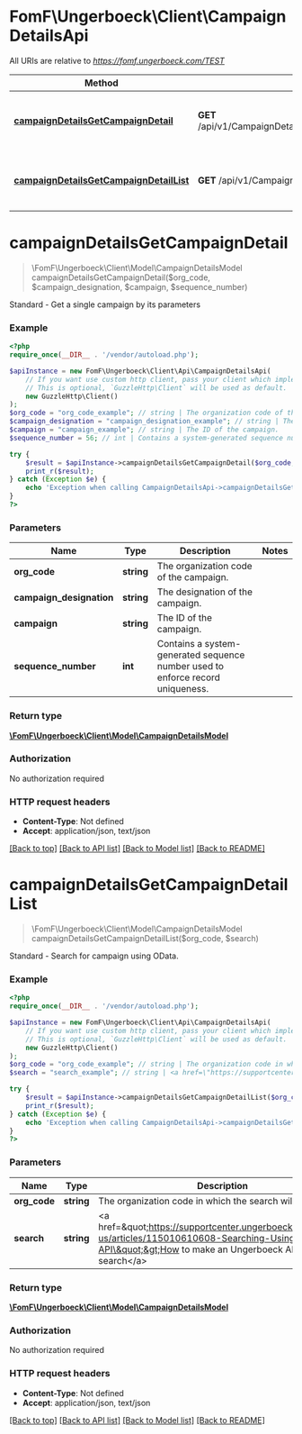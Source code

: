 # FomF\Ungerboeck\Client\CampaignDetailsApi

All URIs are relative to *https://fomf.ungerboeck.com/TEST*

Method | HTTP request | Description
------------- | ------------- | -------------
[**campaignDetailsGetCampaignDetail**](CampaignDetailsApi.md#campaignDetailsGetCampaignDetail) | **GET** /api/v1/CampaignDetails/{OrgCode}/{CampaignDesignation}/{Campaign}/{SequenceNumber} | Standard - Get a single campaign by its parameters
[**campaignDetailsGetCampaignDetailList**](CampaignDetailsApi.md#campaignDetailsGetCampaignDetailList) | **GET** /api/v1/CampaignDetails/{OrgCode} | Standard - Search for campaign using OData.


# **campaignDetailsGetCampaignDetail**
> \FomF\Ungerboeck\Client\Model\CampaignDetailsModel campaignDetailsGetCampaignDetail($org_code, $campaign_designation, $campaign, $sequence_number)

Standard - Get a single campaign by its parameters

### Example
```php
<?php
require_once(__DIR__ . '/vendor/autoload.php');

$apiInstance = new FomF\Ungerboeck\Client\Api\CampaignDetailsApi(
    // If you want use custom http client, pass your client which implements `GuzzleHttp\ClientInterface`.
    // This is optional, `GuzzleHttp\Client` will be used as default.
    new GuzzleHttp\Client()
);
$org_code = "org_code_example"; // string | The organization code of the campaign.
$campaign_designation = "campaign_designation_example"; // string | The designation of the campaign.
$campaign = "campaign_example"; // string | The ID of the campaign.
$sequence_number = 56; // int | Contains a system-generated sequence number used to enforce record uniqueness.

try {
    $result = $apiInstance->campaignDetailsGetCampaignDetail($org_code, $campaign_designation, $campaign, $sequence_number);
    print_r($result);
} catch (Exception $e) {
    echo 'Exception when calling CampaignDetailsApi->campaignDetailsGetCampaignDetail: ', $e->getMessage(), PHP_EOL;
}
?>
```

### Parameters

Name | Type | Description  | Notes
------------- | ------------- | ------------- | -------------
 **org_code** | **string**| The organization code of the campaign. |
 **campaign_designation** | **string**| The designation of the campaign. |
 **campaign** | **string**| The ID of the campaign. |
 **sequence_number** | **int**| Contains a system-generated sequence number used to enforce record uniqueness. |

### Return type

[**\FomF\Ungerboeck\Client\Model\CampaignDetailsModel**](../Model/CampaignDetailsModel.md)

### Authorization

No authorization required

### HTTP request headers

 - **Content-Type**: Not defined
 - **Accept**: application/json, text/json

[[Back to top]](#) [[Back to API list]](../../README.md#documentation-for-api-endpoints) [[Back to Model list]](../../README.md#documentation-for-models) [[Back to README]](../../README.md)

# **campaignDetailsGetCampaignDetailList**
> \FomF\Ungerboeck\Client\Model\CampaignDetailsModel campaignDetailsGetCampaignDetailList($org_code, $search)

Standard - Search for campaign using OData.

### Example
```php
<?php
require_once(__DIR__ . '/vendor/autoload.php');

$apiInstance = new FomF\Ungerboeck\Client\Api\CampaignDetailsApi(
    // If you want use custom http client, pass your client which implements `GuzzleHttp\ClientInterface`.
    // This is optional, `GuzzleHttp\Client` will be used as default.
    new GuzzleHttp\Client()
);
$org_code = "org_code_example"; // string | The organization code in which the search will take place
$search = "search_example"; // string | <a href=\"https://supportcenter.ungerboeck.com/hc/en-us/articles/115010610608-Searching-Using-the-API\">How to make an Ungerboeck API search</a>

try {
    $result = $apiInstance->campaignDetailsGetCampaignDetailList($org_code, $search);
    print_r($result);
} catch (Exception $e) {
    echo 'Exception when calling CampaignDetailsApi->campaignDetailsGetCampaignDetailList: ', $e->getMessage(), PHP_EOL;
}
?>
```

### Parameters

Name | Type | Description  | Notes
------------- | ------------- | ------------- | -------------
 **org_code** | **string**| The organization code in which the search will take place |
 **search** | **string**| &lt;a href&#x3D;\&quot;https://supportcenter.ungerboeck.com/hc/en-us/articles/115010610608-Searching-Using-the-API\&quot;&gt;How to make an Ungerboeck API search&lt;/a&gt; |

### Return type

[**\FomF\Ungerboeck\Client\Model\CampaignDetailsModel**](../Model/CampaignDetailsModel.md)

### Authorization

No authorization required

### HTTP request headers

 - **Content-Type**: Not defined
 - **Accept**: application/json, text/json

[[Back to top]](#) [[Back to API list]](../../README.md#documentation-for-api-endpoints) [[Back to Model list]](../../README.md#documentation-for-models) [[Back to README]](../../README.md)

